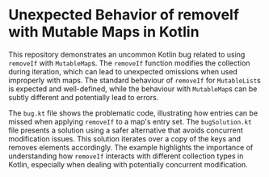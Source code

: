 # Unexpected Behavior of removeIf with Mutable Maps in Kotlin

This repository demonstrates an uncommon Kotlin bug related to using `removeIf` with `MutableMap`s.  The `removeIf` function modifies the collection during iteration, which can lead to unexpected omissions when used improperly with maps. The standard behaviour of `removeIf` for `MutableList`s is expected and well-defined, while the behaviour with `MutableMap`s can be subtly different and potentially lead to errors.

The `bug.kt` file shows the problematic code, illustrating how entries can be missed when applying `removeIf` to a map's entry set.  The `bugSolution.kt` file presents a solution using a safer alternative that avoids concurrent modification issues. This solution iterates over a copy of the keys and removes elements accordingly. The example highlights the importance of understanding how `removeIf` interacts with different collection types in Kotlin, especially when dealing with potentially concurrent modification.